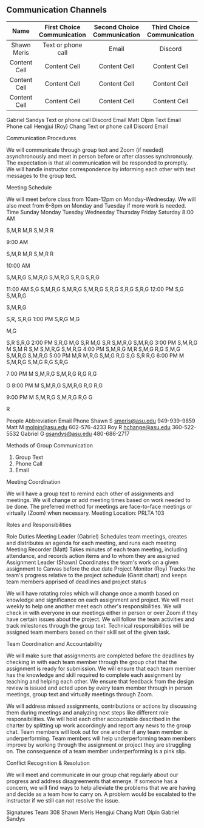 ## Communication Channels

| Name | First Choice Communication | Second Choice Communication  | Third Choice Communication |
|:-------------:| :-------------: | :-------------: | :-------------: |
| Shawn Meris | Text or phone call | Email  | Discord |
| Content Cell | Content Cell  | Content Cell  | Content Cell  |
| Content Cell  | Content Cell  | Content Cell  | Content Cell  |
| Content Cell  | Content Cell  | Content Cell  | Content Cell  |


Gabriel Sandys
Text or phone call
Discord
Email
Matt Olpin
Text
Email
Phone call
Hengjui (Roy) Chang
Text or phone call
Discord
Email


Communication Procedures

We will communicate through group text and Zoom (if needed) asynchronously and meet in person before or after classes synchronously. The expectation is that all communication will be responded to promptly. We will handle instructor correspondence by informing each other with text messages to the group text.











Meeting Schedule

We will meet before class from 10am-12pm on Monday-Wednesday. We will also meet from 6-8pm on Monday and Tuesday if more work is needed.
Time
Sunday
Monday
Tuesday
Wednesday
Thursday
Friday
Saturday
8:00 AM


S,M,R
M,R
S,M,R
R




9:00 AM


S,M,R
M,R
S,M,R
R




10:00 AM


S,M,R,G
S,M,R,G
S,M,R,G
S,R,G
S,R,G


11:00 AM
S,G
S,M,R,G
S,M,R,G
S,M,R,G
S,R,G
S,R,G
S,R,G
12:00 PM
S,G
S,M,R,G


S,M,R,G


S,R,
S,R,G
1:00 PM
S,R,G
M,G


M,G


S,R
S,R,G
2:00 PM
S,R,G
M,G
S,R
M,G
S,R
S,M,R,G
S,M,R,G
3:00 PM
S,M,R,G
M
S,M
R
S,M
S,M,R,G
S,M,R,G
4:00 PM
S,M,R,G
M,R
S,M,G
R,G
S,M,G
S,M,R,G
S,M,R,G
5:00 PM
M,R
M,R,G
S,M,G
R,G
S,G
S,R
R,G
6:00 PM
M
S,M,R,G
S,M,G
R,G
S,R,G




7:00 PM
M
S,M,R,G
S,M,R,G
R,G
R,G


G
8:00 PM
M
S,M,R,G
S,M,R,G
R,G
R,G




9:00 PM
M
S,M,R,G
S,M,R,G
R,G
G


R



People
Abbreviation
Email
Phone
Shawn
S
smeris@asu.edu
949-939-9859
Matt
M
molpin@asu.edu
602-576-4233
Roy
R
hchange@asu.edu
360-522-5532
Gabriel
G
gsandys@asu.edu
480-686-2717


Methods of Group Communication
1. Group Text
2. Phone Call
3. Email



Meeting Coordination

We will have a group text to remind each other of assignments and meetings.
We will change or add meeting times based on work needed to be done.
The preferred method for meetings are face-to-face meetings or virtually (Zoom) when necessary.
Meeting Location: PRLTA 103
 
Roles and Responsibilities

Role
Duties
Meeting Leader (Gabriel)
Schedules team meetings, creates and distributes an agenda for each meeting, and runs each meeting
Meeting Recorder (Matt)
Takes minutes of each team meeting, including attendance, and records action items and to whom they are assigned
Assignment Leader (Shawn)
Coordinates the team's work on a given assignment to Canvas before the due date
Project Monitor (Roy)
Tracks the team's progress relative to the project schedule (Gantt chart) and keeps team members apprised of deadlines and project status


We will have rotating roles which will change once a month based on knowledge and significance on each assignment and project. We will meet weekly to help one another meet each other's responsibilities. We will check in with everyone in our meetings either in person or over Zoom if they have certain issues about the project. We will follow the team activities and track milestones through the group text. Technical responsibilities will be assigned team members based on their skill set of the given task.

Team Coordination and Accountability

We will make sure that assignments are completed before the deadlines by checking in with each team member through the group chat that the assignment is ready for submission. We will ensure that each team member has the knowledge and skill required to complete each assignment by teaching and helping each other. We ensure that feedback from the design review is issued and acted upon by every team member through in person meetings, group text and virtually meetings through Zoom.

We will address missed assignments, contributions or actions by discussing them during meetings and analyzing next steps like different role responsibilities. We will hold each other accountable described in the charter by splitting up work accordingly and report any news to the group chat. Team members will look out for one another if any team member is underperforming. Team members will help underperforming team members improve by working through the assignment or project they are struggling on. The consequence of a team member underperforming is a pink slip. 

Conflict Recognition & Resolution

We will meet and communicate in our group chat regularly about our progress and address disagreements that emerge.  If someone has a concern, we will find ways to help alleviate the problems that we are having and decide as a team how to carry on. A problem would be escalated to the instructor if we still can not resolve the issue.


Signatures
Team 308
Shawn Meris
Hengjui Chang
Matt Olpin
Gabriel Sandys
